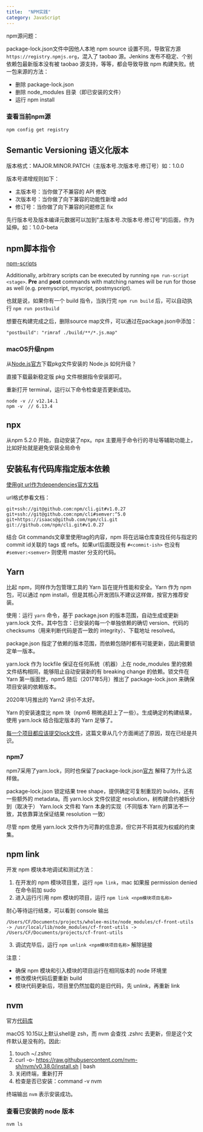 ```yaml
---
title:  "NPM实践"
category: JavaScript
---
```

npm源问题：

package-lock.json文件中因他人本地 npm source 设置不同，导致官方源 `https://registry.npmjs.org`，混入了 taobao 源。Jenkins 发布不稳定、个别依赖包最新版本没有被 taobao 源支持，等等，都会导致导致 npm 构建失败。统一包来源的方法：
- 删除 package-lock.json
- 删除 node_modules 目录（即已安装的文件）
- 运行 npm install

### 查看当前npm源

```bash
npm config get registry
```

<!--more-->

## Semantic Versioning 语义化版本

版本格式：MAJOR.MINOR.PATCH（主版本号.次版本号.修订号）如：1.0.0

版本号递增规则如下：

+ 主版本号：当你做了不兼容的 API 修改
+ 次版本号：当你做了向下兼容的功能性新增 add
+ 修订号：当你做了向下兼容的问题修正 fix

先行版本号及版本编译元数据可以加到“主版本号.次版本号.修订号”的后面，作为延伸。如：1.0.0-beta

## npm脚本指令

[npm-scripts](https://docs.npmjs.com/misc/scripts)

Additionally, arbitrary scripts can be executed by running `npm run-script <stage>`. **Pre** and **post** commands with matching names will be run for those as well (e.g. premyscript, myscript, postmyscript).

也就是说，如果你有一个 build 指令，当执行完 `npm run build` 后，可以自动执行 `npm run postbuild`

想要在构建完成之后，删除source map文件，可以通过在package.json中添加：

    "postbuild": "rimraf ./build/**/*.js.map"

### macOS升级npm

从[Node.js官方](https://nodejs.org/zh-cn/)下载pkg文件安装的 Node.js 如何升级？

直接下载最新稳定版 pkg 文件根据指令安装即可。

重新打开 terminal，运行以下命令检查是否更新成功。

    node -v // v12.14.1
    npm -v  // 6.13.4

## npx

从npm 5.2.0 开始，自动安装了npx。npx 主要用于命令行的寻址等辅助功能上，比如好处就是避免安装全局命令

## 安装私有代码库指定版本依赖

[使用git url作为dependencies官方文档](https://docs.npmjs.com/files/package.json#git-urls-as-dependencies)

url格式参看文档：

    git+ssh://git@github.com:npm/cli.git#v1.0.27
    git+ssh://git@github.com:npm/cli#semver:^5.0
    git+https://isaacs@github.com/npm/cli.git
    git://github.com/npm/cli.git#v1.0.27

结合 Git commands文章里使用tag的内容，npm 将在远端仓库查找任何与指定的commit id关联的 tags 或 refs。如果url后面既没有 `#<commit-ish>` 也没有 `#semver:<semver>` 则使用 master 分支的代码。

## Yarn

比起 npm，同样作为包管理工具的 Yarn 旨在提升性能和安全。Yarn 作为 npm 包，可以通过 npm install，但是其核心开发团队不建议这样做，按官方推荐安装。

使用：运行 `yarn` 命令，基于 package.json 的版本范围，自动生成或更新 yarn.lock 文件。其中包含：已安装的每一个单独依赖的确切 version、代码的checksums（用来判断代码是否一致的 integrity）、下载地址 resolved。

package.json 指定了依赖的版本范围，而依赖包随时都有可能更新，因此需要锁定单一版本。

yarn.lock 作为 lockfile 保证在任何系统（机器）上在 node_modules 里的依赖文件结构相同，能够阻止自动安装新的有 breaking change 的依赖。锁文件在 Yarn 第一版面世，npm5 随后（2017年5月）推出了 package-lock.json 来确保项目安装的依赖版本。

2020年1月推出的 Yarn2 评价不太好。

Yarn 的安装速度比 npm 块（npm6 稍微追赶上了一些）。生成确定的构建结果，使用 yarn.lock 结合指定版本的 Yarn 足够了。

[每一个项目都应该提交lock文件](https://classic.yarnpkg.com/blog/2016/11/24/lockfiles-for-all/)，这篇文章从几个方面阐述了原因，现在已经是共识。

### npm7

npm7采用了yarn.lock，同时也保留了package-lock.json[官方](https://blog.npmjs.org/post/621733939456933888/npm-v7-series-why-keep-package-lockjson) 解释了为什么这样做。

package-lock.json 锁定结果 tree shape，提供确定可复制重现的 builds，还有一些额外的 metadata。而 yarn.lock 文件仅锁定 resolution，树构建合约被拆分到（取决于） Yarn.lock 文件和 Yarn 本身的实现（不同版本 Yarn 的算法不一致，其依靠算法保证结果 resolution 一致）

尽管 npm 使用 yarn.lock 文件作为可靠的信息源，但它并不将其视为权威的约束集。

## npm link

开发 npm 模块本地调试和测试方法：

1. 在开发的 npm 模块项目里，运行 `npm link`，mac 如果报 permission denied 在命令前加 sudo
2. 进入运行/引用 npm 模块的项目，运行 `npm link <npm模块项目名称>`

耐心等待运行结束，可以看到 console 输出

	/Users/CF/Documents/projects/wholee-msite/node_modules/cf-front-utils -> /usr/local/lib/node_modules/cf-front-utils -> /Users/CF/Documents/projects/cf-front-utils

3. 调试完毕后，运行 `npm unlink <npm模块项目名称>` 解除链接

注意：
- 确保 npm 模块和引入模块的项目运行在相同版本的 node 环境里
- 修改模块代码后要重新 build
- 模块代码更新后，项目里仍然加载的是旧代码，先 unlink，再重新 link

## nvm

官方[代码库](https://github.com/nvm-sh/nvm)

macOS 10.15以上默认shell是 zsh，而 nvm 会查找 .zshrc 去更新，但是这个文件默认是没有的。因此:

1. touch ~/.zshrc
2. curl -o- https://raw.githubusercontent.com/nvm-sh/nvm/v0.38.0/install.sh | bash
3. 关闭终端，重新打开
4. 检查是否已安装：command -v nvm

终端输出 `nvm` 表示安装成功。

### 查看已安装的 node 版本

    nvm ls
